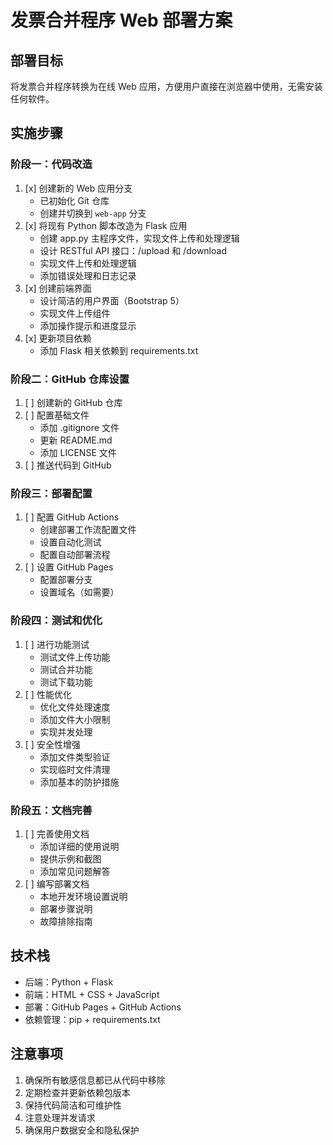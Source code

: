 # 发票合并程序 Web 部署方案

## 部署目标
将发票合并程序转换为在线 Web 应用，方便用户直接在浏览器中使用，无需安装任何软件。

## 实施步骤

### 阶段一：代码改造
1. [x] 创建新的 Web 应用分支
   - 已初始化 Git 仓库
   - 创建并切换到 `web-app` 分支
2. [x] 将现有 Python 脚本改造为 Flask 应用
   - 创建 app.py 主程序文件，实现文件上传和处理逻辑
   - 设计 RESTful API 接口：/upload 和 /download
   - 实现文件上传和处理逻辑
   - 添加错误处理和日志记录
3. [x] 创建前端界面
   - 设计简洁的用户界面（Bootstrap 5）
   - 实现文件上传组件
   - 添加操作提示和进度显示
4. [x] 更新项目依赖
   - 添加 Flask 相关依赖到 requirements.txt

### 阶段二：GitHub 仓库设置
1. [ ] 创建新的 GitHub 仓库
2. [ ] 配置基础文件
   - 添加 .gitignore 文件
   - 更新 README.md
   - 添加 LICENSE 文件
3. [ ] 推送代码到 GitHub

### 阶段三：部署配置
1. [ ] 配置 GitHub Actions
   - 创建部署工作流配置文件
   - 设置自动化测试
   - 配置自动部署流程
2. [ ] 设置 GitHub Pages
   - 配置部署分支
   - 设置域名（如需要）

### 阶段四：测试和优化
1. [ ] 进行功能测试
   - 测试文件上传功能
   - 测试合并功能
   - 测试下载功能
2. [ ] 性能优化
   - 优化文件处理速度
   - 添加文件大小限制
   - 实现并发处理
3. [ ] 安全性增强
   - 添加文件类型验证
   - 实现临时文件清理
   - 添加基本的防护措施

### 阶段五：文档完善
1. [ ] 完善使用文档
   - 添加详细的使用说明
   - 提供示例和截图
   - 添加常见问题解答
2. [ ] 编写部署文档
   - 本地开发环境设置说明
   - 部署步骤说明
   - 故障排除指南

## 技术栈
- 后端：Python + Flask
- 前端：HTML + CSS + JavaScript
- 部署：GitHub Pages + GitHub Actions
- 依赖管理：pip + requirements.txt

## 注意事项
1. 确保所有敏感信息都已从代码中移除
2. 定期检查并更新依赖包版本
3. 保持代码简洁和可维护性
4. 注意处理并发请求
5. 确保用户数据安全和隐私保护
